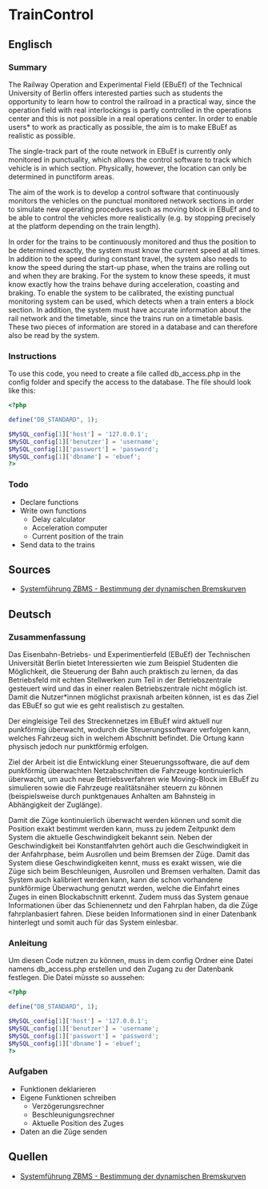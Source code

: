 # TrainControl

## Englisch

### Summary

The Railway Operation and Experimental Field (EBuEf) of the Technical University of Berlin offers interested parties such as students the opportunity to learn how to control the railroad in a practical way, since the operation field with real interlockings is partly controlled in the operations center and this is not possible in a real operations center. In order to enable users* to work as practically as possible, the aim is to make EBuEf as realistic as possible.

The single-track part of the route network in EBuEf is currently only monitored in punctuality, which allows the control software to track which vehicle is in which section. Physically, however, the location can only be determined in punctiform areas.

The aim of the work is to develop a control software that continuously monitors the vehicles on the punctual monitored network sections in order to simulate new operating procedures such as moving block in EBuEf and to be able to control the vehicles more realistically (e.g. by stopping precisely at the platform depending on the train length).

In order for the trains to be continuously monitored and thus the position to be determined exactly, the system must know the current speed at all times. In addition to the speed during constant travel, the system also needs to know the speed during the start-up phase, when the trains are rolling out and when they are braking. For the system to know these speeds, it must know exactly how the trains behave during acceleration, coasting and braking. To enable the system to be calibrated, the existing punctual monitoring system can be used, which detects when a train enters a block section. In addition, the system must have accurate information about the rail network and the timetable, since the trains run on a timetable basis. These two pieces of information are stored in a database and can therefore also be read by the system. 

### Instructions

To use this code, you need to create a file called db_access.php in the config folder and specify the access to the database. The file should look like this:

```php
<?php

define("DB_STANDARD", 1);

$MySQL_config[1]['host'] = '127.0.0.1';
$MySQL_config[1]['benutzer'] = 'username';
$MySQL_config[1]['passwort'] = 'password';
$MySQL_config[1]['dbname'] = 'ebuef';
?>
```

### Todo
* Declare functions
* Write own functions
  * Delay calculator
  * Acceleration computer
  * Current position of the train
* Send data to the trains

## Sources

* [Systemführung ZBMS - Bestimmung der dynamischen Bremskurven](https://www.google.com/url?sa=t&rct=j&q=&esrc=s&source=web&cd=&cad=rja&uact=8&ved=2ahUKEwjb6Kfj74rtAhXDx4UKHU5oDl8QFjADegQIBBAC&url=https%3A%2F%2Fwww.bav.admin.ch%2Fdam%2Fbav%2Fde%2Fdokumente%2Fthemen%2Fzugbeeinflussung%2Fzbms_dynamische_bremskurven.pdf.download.pdf%2F160707_Bestimmung_der_dynamischen_Bremskurven_V_11_d.pdf&usg=AOvVaw3ipZf7fEzocRlxqQNWxwOO)

## Deutsch

### Zusammenfassung

Das Eisenbahn-Betriebs- und Experimentierfeld (EBuEf) der Technischen Universität Berlin bietet Interessierten wie zum Beispiel Studenten die Möglichkeit, die Steuerung der Bahn auch praktisch zu lernen, da das Betriebsfeld mit echten Stellwerken zum Teil in der Betriebszentrale gesteuert wird und das in einer realen Betriebszentrale nicht möglich ist. Damit die Nutzer*innen möglichst praxisnah arbeiten können, ist es das Ziel das EBuEf so gut wie es geht realistisch zu gestalten.

Der eingleisige Teil des Streckennetzes im EBuEf wird aktuell nur punkförmig überwacht, wodurch die Steuerungssoftware verfolgen kann, welches Fahrzeug sich in welchem Abschnitt befindet. Die Ortung kann physisch jedoch nur punktförmig erfolgen.

Ziel der Arbeit ist die Entwicklung einer Steuerungssoftware, die auf dem punkförmig überwachten Netzabschnitten die Fahrzeuge kontinuierlich überwacht, um auch neue Betriebsverfahren wie Moving-Block im EBuEf zu simulieren sowie die Fahrzeuge realitätsnäher steuern zu können (beispielsweise durch punktgenaues Anhalten am Bahnsteig in Abhängigkeit der Zuglänge).

Damit die Züge kontinuierlich überwacht werden können und somit die Position exakt bestimmt werden kann, muss zu jedem Zeitpunkt dem System die aktuelle Geschwindigkeit bekannt sein. Neben der Geschwindigkeit bei Konstantfahrten gehört auch die Geschwindigkeit in der Anfahrphase, beim Ausrollen und beim Bremsen der Züge. Damit das System diese Geschwindigkeiten kennt, muss es exakt wissen, wie die Züge sich beim Beschleunigen, Ausrollen und Bremsen verhalten. Damit das System auch kalibriert werden kann, kann die schon vorhandene punkförmige Überwachung genutzt werden, welche die Einfahrt eines Zuges in einen Blockabschnitt erkennt. Zudem muss das System genaue Informationen über das Schienennetz und den Fahrplan haben, da die Züge fahrplanbasiert fahren. Diese beiden Informationen sind in einer Datenbank hinterlegt und somit auch für das System einlesbar. 

### Anleitung

Um diesen Code nutzen zu können, muss in dem config Ordner eine Datei namens db_access.php erstellen und den Zugang zu der Datenbank festlegen. Die Datei müsste so aussehen:

```php
<?php

define("DB_STANDARD", 1);

$MySQL_config[1]['host'] = '127.0.0.1';
$MySQL_config[1]['benutzer'] = 'username';
$MySQL_config[1]['passwort'] = 'password';
$MySQL_config[1]['dbname'] = 'ebuef';
?>
```

### Aufgaben
* Funktionen deklarieren
* Eigene Funktionen schreiben
  * Verzögerungsrechner
  * Beschleunigungsrechner
  * Aktuelle Position des Zuges
* Daten an die Züge senden

## Quellen

* [Systemführung ZBMS - Bestimmung der dynamischen Bremskurven](https://www.google.com/url?sa=t&rct=j&q=&esrc=s&source=web&cd=&cad=rja&uact=8&ved=2ahUKEwjb6Kfj74rtAhXDx4UKHU5oDl8QFjADegQIBBAC&url=https%3A%2F%2Fwww.bav.admin.ch%2Fdam%2Fbav%2Fde%2Fdokumente%2Fthemen%2Fzugbeeinflussung%2Fzbms_dynamische_bremskurven.pdf.download.pdf%2F160707_Bestimmung_der_dynamischen_Bremskurven_V_11_d.pdf&usg=AOvVaw3ipZf7fEzocRlxqQNWxwOO)
